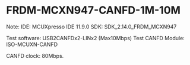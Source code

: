 # FRDM-MCXN947-CANFD-1M-10M
Note: IDE:  MCUXpresso IDE  11.9.0
SDK:  SDK_2.14.0_FRDM_MCXN947

Test software:  USB2CANFDx2-LINx2 (Max10Mbps)
Test CANFD Module: ISO-MCUXN-CANFD

CANFD  clock: 80Mbps.
